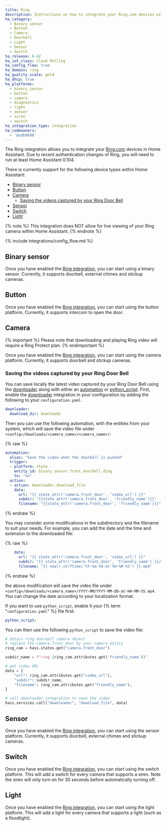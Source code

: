 ```yaml
---
title: Ring
description: Instructions on how to integrate your Ring.com devices within Home Assistant.
ha_category:
  - Binary sensor
  - Button
  - Camera
  - Doorbell
  - Light
  - Sensor
  - Switch
ha_release: 0.42
ha_iot_class: Cloud Polling
ha_config_flow: true
ha_domain: ring
ha_quality_scale: gold
ha_dhcp: true
ha_platforms:
  - binary_sensor
  - button
  - camera
  - diagnostics
  - light
  - sensor
  - siren
  - switch
ha_integration_type: integration
ha_codeowners:
  - '@sdb9696'
---
```


The Ring integration allows you to integrate your [Ring.com](https://ring.com/) devices in Home Assistant. Due to recent authentication changes of Ring, you will need to run at least Home Assistant 0.104.

There is currently support for the following device types within Home Assistant:

- [Binary sensor](#binary-sensor)
- [Button](#button)
- [Camera](#camera)
  - [Saving the videos captured by your Ring Door Bell](#saving-the-videos-captured-by-your-ring-door-bell)
- [Sensor](#sensor)
- [Switch](#switch)
- [Light](#light)

{% note %}
This integration does NOT allow for live viewing of your Ring camera within Home Assistant.
{% endnote %}

{% include integrations/config_flow.md %}

## Binary sensor

Once you have enabled the [Ring integration](/integrations/ring), you can start using a binary sensor. Currently, it supports doorbell, external chimes and stickup cameras.

## Button

Once you have enabled the [Ring integration](/integrations/ring), you can start using the button platform. Currently, it supports intercom to open the door.

## Camera

{% important %}
Please note that downloading and playing Ring video will require a Ring Protect plan.
{% endimportant %}

Once you have enabled the [Ring integration](/integrations/ring), you can start using the camera platform. Currently, it supports doorbell and stickup cameras.

### Saving the videos captured by your Ring Door Bell

You can save locally the latest video captured by your Ring Door Bell using the [downloader](/integrations/downloader) along with either an [automation](/integrations/automation) or [python_script](/integrations/python_script). First, enable the [downloader](/integrations/downloader) integration in your configuration by adding the following to your `configuration.yaml`.

```yaml
downloader:
  download_dir: downloads
```

Then you can use the following automation, with the entities from your system, which will save the video file under `<config>/downloads/<camera_name>/<camera_name>/`:

{% raw %}

```yaml
automation:
  alias: "Save the video when the doorbell is pushed"
  trigger:
  - platform: state
    entity_id: binary_sensor.front_doorbell_ding
    to: "on"
  action:
  - action: downloader.download_file
    data:
      url: "{{ state_attr('camera.front_door', 'video_url') }}"
      subdir: "{{state_attr('camera.front_door', 'friendly_name')}}"
      filename: "{{state_attr('camera.front_door', 'friendly_name')}}"
```

{% endraw %}

You may consider some modifications in the subdirectory and the filename to suit your needs. For example, you can add the date and the time and extension to the downloaded file: 

{% raw %}
```yaml
    data:
      url: "{{ state_attr('camera.front_door', 'video_url') }}"
      subdir: "{{ state_attr('camera.front_door', 'friendly_name') }}/{{ now().strftime('%Y.%m') }}"
      filename: "{{ now().strftime('%Y-%m-%d-at-%H-%M-%S') }}.mp4"
```
{% endraw %}

the above modification will save the video file under `<config>/downloads/<camera_name>/YYYY-MM/YYYY-MM-DD-at-HH-MM-SS.mp4`. You can change the date according to your localization format.

If you want to use `python_script`, enable it your {% term "`configuration.yaml`" %} file first:

```yaml
python_script:
```

You can then use the following `python_script` to save the video file:

```python
# obtain ring doorbell camera object
# replace the camera.front_door by your camera entity
ring_cam = hass.states.get("camera.front_door")

subdir_name = f"ring_{ring_cam.attributes.get('friendly_name')}"

# get video URL
data = {
    "url": ring_cam.attributes.get("video_url"),
    "subdir": subdir_name,
    "filename": ring_cam.attributes.get("friendly_name"),
}

# call downloader integration to save the video
hass.services.call("downloader", "download_file", data)
```

## Sensor

Once you have enabled the [Ring integration](/integrations/ring), you can start using the sensor platform. Currently, it supports doorbell, external chimes and stickup cameras.

## Switch

Once you have enabled the [Ring integration](/integrations/ring), you can start using the switch platform. This will add a switch for every camera that supports a siren. Note the siren will only turn on for 30 seconds before automatically turning off.

## Light

Once you have enabled the [Ring integration](/integrations/ring), you can start using the light platform. This will add a light for every camera that supports a light (such as a floodlight).
